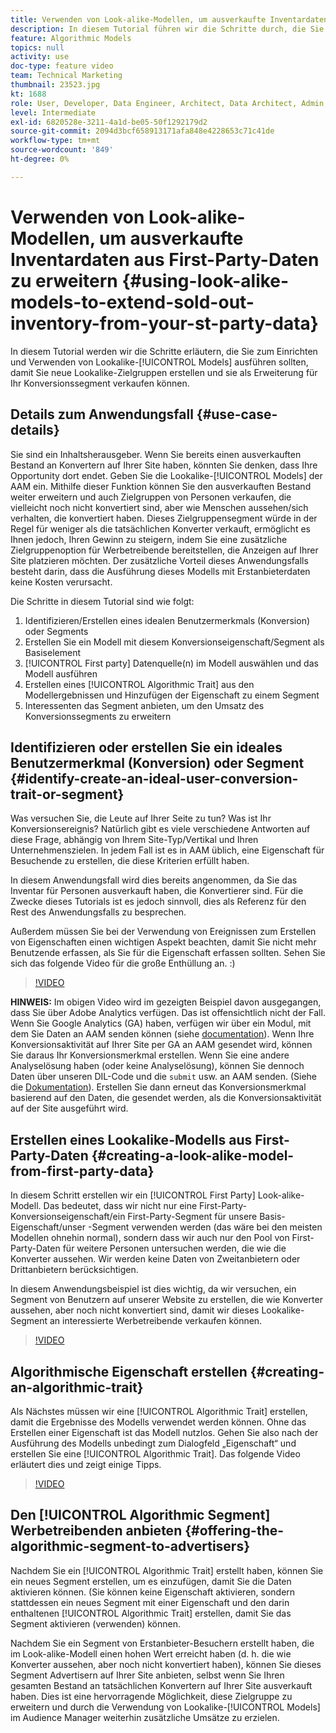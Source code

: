 ```yaml
---
title: Verwenden von Look-alike-Modellen, um ausverkaufte Inventardaten aus First-Party-Daten zu erweitern
description: In diesem Tutorial führen wir die Schritte durch, die Sie zum Einrichten und Verwenden von Look-alike-Modellen ausführen sollten, damit Sie neue Look-alike-Zielgruppen erstellen und sie als Erweiterung für Ihr Konversionssegment verkaufen können.
feature: Algorithmic Models
topics: null
activity: use
doc-type: feature video
team: Technical Marketing
thumbnail: 23523.jpg
kt: 1688
role: User, Developer, Data Engineer, Architect, Data Architect, Admin, Leader
level: Intermediate
exl-id: 6820528e-3211-4a1d-be05-50f1292179d2
source-git-commit: 2094d3bcf658913171afa848e4228653c71c41de
workflow-type: tm+mt
source-wordcount: '849'
ht-degree: 0%

---
```


# Verwenden von Look-alike-Modellen, um ausverkaufte Inventardaten aus First-Party-Daten zu erweitern {#using-look-alike-models-to-extend-sold-out-inventory-from-your-st-party-data}

In diesem Tutorial werden wir die Schritte erläutern, die Sie zum Einrichten und Verwenden von Lookalike-[!UICONTROL Models] ausführen sollten, damit Sie neue Lookalike-Zielgruppen erstellen und sie als Erweiterung für Ihr Konversionssegment verkaufen können.

## Details zum Anwendungsfall {#use-case-details}

Sie sind ein Inhaltsherausgeber. Wenn Sie bereits einen ausverkauften Bestand an Konvertern auf Ihrer Site haben, könnten Sie denken, dass Ihre Opportunity dort endet. Geben Sie die Lookalike-[!UICONTROL Models] der AAM ein. Mithilfe dieser Funktion können Sie den ausverkauften Bestand weiter erweitern und auch Zielgruppen von Personen verkaufen, die vielleicht noch nicht konvertiert sind, aber wie Menschen aussehen/sich verhalten, die konvertiert haben. Dieses Zielgruppensegment würde in der Regel für weniger als die tatsächlichen Konverter verkauft, ermöglicht es Ihnen jedoch, Ihren Gewinn zu steigern, indem Sie eine zusätzliche Zielgruppenoption für Werbetreibende bereitstellen, die Anzeigen auf Ihrer Site platzieren möchten. Der zusätzliche Vorteil dieses Anwendungsfalls besteht darin, dass die Ausführung dieses Modells mit Erstanbieterdaten keine Kosten verursacht.

Die Schritte in diesem Tutorial sind wie folgt:

1. Identifizieren/Erstellen eines idealen Benutzermerkmals (Konversion) oder Segments
1. Erstellen Sie ein Modell mit diesem Konversionseigenschaft/Segment als Basiselement
1. [!UICONTROL First party] Datenquelle(n) im Modell auswählen und das Modell ausführen
1. Erstellen eines [!UICONTROL Algorithmic Trait] aus den Modellergebnissen und Hinzufügen der Eigenschaft zu einem Segment
1. Interessenten das Segment anbieten, um den Umsatz des Konversionssegments zu erweitern

## Identifizieren oder erstellen Sie ein ideales Benutzermerkmal (Konversion) oder Segment {#identify-create-an-ideal-user-conversion-trait-or-segment}

Was versuchen Sie, die Leute auf Ihrer Seite zu tun? Was ist Ihr Konversionsereignis? Natürlich gibt es viele verschiedene Antworten auf diese Frage, abhängig von Ihrem Site-Typ/Vertikal und Ihren Unternehmenszielen. In jedem Fall ist es in AAM üblich, eine Eigenschaft für Besuchende zu erstellen, die diese Kriterien erfüllt haben.

In diesem Anwendungsfall wird dies bereits angenommen, da Sie das Inventar für Personen ausverkauft haben, die Konvertierer sind. Für die Zwecke dieses Tutorials ist es jedoch sinnvoll, dies als Referenz für den Rest des Anwendungsfalls zu besprechen.

Außerdem müssen Sie bei der Verwendung von Ereignissen zum Erstellen von Eigenschaften einen wichtigen Aspekt beachten, damit Sie nicht mehr Benutzende erfassen, als Sie für die Eigenschaft erfassen sollten. Sehen Sie sich das folgende Video für die große Enthüllung an. :)

>[!VIDEO](https://video.tv.adobe.com/v/328027/?quality=12&captions=ger)

**HINWEIS:** Im obigen Video wird im gezeigten Beispiel davon ausgegangen, dass Sie über Adobe Analytics verfügen. Das ist offensichtlich nicht der Fall. Wenn Sie Google Analytics (GA) haben, verfügen wir über ein Modul, mit dem Sie Daten an AAM senden können (siehe [documentation](https://experienceleague.adobe.com/docs/audience-manager/user-guide/dil-api/dil-overview.html?lang=de)). Wenn Ihre Konversionsaktivität auf Ihrer Site per GA an AAM gesendet wird, können Sie daraus Ihr Konversionsmerkmal erstellen. Wenn Sie eine andere Analyselösung haben (oder keine Analyselösung), können Sie dennoch Daten über unseren DIL-Code und die `submit` usw. an AAM senden. (Siehe die [Dokumentation](https://experienceleague.adobe.com/docs/audience-manager/user-guide/dil-api/dil-modules.html?lang=de)). Erstellen Sie dann erneut das Konversionsmerkmal basierend auf den Daten, die gesendet werden, als die Konversionsaktivität auf der Site ausgeführt wird.

## Erstellen eines Lookalike-Modells aus First-Party-Daten {#creating-a-look-alike-model-from-first-party-data}

In diesem Schritt erstellen wir ein [!UICONTROL First Party] Look-alike-Modell. Das bedeutet, dass wir nicht nur eine First-Party-Konversionseigenschaft/ein First-Party-Segment für unsere Basis-Eigenschaft/unser -Segment verwenden werden (das wäre bei den meisten Modellen ohnehin normal), sondern dass wir auch nur den Pool von First-Party-Daten für weitere Personen untersuchen werden, die wie die Konverter aussehen. Wir werden keine Daten von Zweitanbietern oder Drittanbietern berücksichtigen.

In diesem Anwendungsbeispiel ist dies wichtig, da wir versuchen, ein Segment von Benutzern auf unserer Website zu erstellen, die wie Konverter aussehen, aber noch nicht konvertiert sind, damit wir dieses Lookalike-Segment an interessierte Werbetreibende verkaufen können.

>[!VIDEO](https://video.tv.adobe.com/v/328071/?quality-12&captions=ger)

## Algorithmische Eigenschaft erstellen {#creating-an-algorithmic-trait}

Als Nächstes müssen wir eine [!UICONTROL Algorithmic Trait] erstellen, damit die Ergebnisse des Modells verwendet werden können. Ohne das Erstellen einer Eigenschaft ist das Modell nutzlos. Gehen Sie also nach der Ausführung des Modells unbedingt zum Dialogfeld „Eigenschaft“ und erstellen Sie eine [!UICONTROL Algorithmic Trait]. Das folgende Video erläutert dies und zeigt einige Tipps.

>[!VIDEO](https://video.tv.adobe.com/v/29354/?quality=12&captions=ger)

## Den [!UICONTROL Algorithmic Segment] Werbetreibenden anbieten {#offering-the-algorithmic-segment-to-advertisers}

Nachdem Sie ein [!UICONTROL Algorithmic Trait] erstellt haben, können Sie ein neues Segment erstellen, um es einzufügen, damit Sie die Daten aktivieren können. (Sie können keine Eigenschaft aktivieren, sondern stattdessen ein neues Segment mit einer Eigenschaft und den darin enthaltenen [!UICONTROL Algorithmic Trait] erstellen, damit Sie das Segment aktivieren (verwenden) können.

Nachdem Sie ein Segment von Erstanbieter-Besuchern erstellt haben, die im Look-alike-Modell einen hohen Wert erreicht haben (d. h. die wie Konverter aussehen, aber noch nicht konvertiert haben), können Sie dieses Segment Advertisern auf Ihrer Site anbieten, selbst wenn Sie Ihren gesamten Bestand an tatsächlichen Konvertern auf Ihrer Site ausverkauft haben. Dies ist eine hervorragende Möglichkeit, diese Zielgruppe zu erweitern und durch die Verwendung von Lookalike-[!UICONTROL Models] im Audience Manager weiterhin zusätzliche Umsätze zu erzielen.
